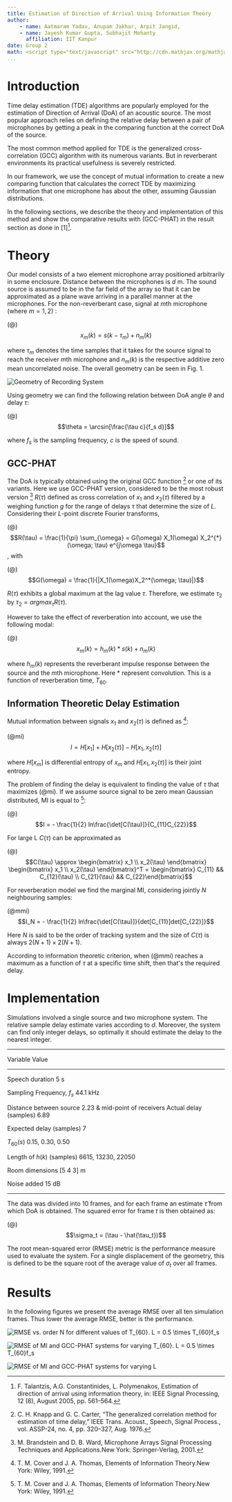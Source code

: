 ```yaml
---
title: Estimation of Direction of Arrival Using Information Theory
author:
    - name: Aatmaram Yadav, Anupam Jakhar, Arpit Jangid,
    - name: Jayesh Kumar Gupta, Subhajit Mohanty
      affiliation: IIT Kanpur
date: Group 2
math: <script type="text/javascript" src="http://cdn.mathjax.org/mathjax/latest/MathJax.js?config=TeX-AMS-MML_HTMLorMML"></script>
...
```


# Introduction

Time delay estimation (TDE) algorithms are popularly employed for the estimation of Direction of Arrival (DoA) of an acoustic source. The most popular approach relies on defining the relative delay between a pair of microphones by getting a peak in the comparing function at the correct DoA of the source.

The most common method applied for TDE is the generalized cross-correlation (GCC) algorithm with its numerous variants. But in reverberant environments its practical usefulness is severely restricted.

In our framework, we use the concept of mutual information to create a new comparing function that calculates the correct TDE by maximizing information that one microphone has about the other, assuming Gaussian distributions.

In the following sections, we describe the theory and implementation of this method and show the comparative results with (GCC-PHAT) in the result section as done in [1][^1].

# Theory

Our model consists of a two element microphone array positioned arbitrarily in some enclosure. Distance between the microphones is $d$ m. The sound source is assumed to be in the far field of the array so that it can be approximated as a plane wave arriving in a parallel manner at the microphones. For the non-reverberant case, signal at $m$th microphone (where $m = 1, 2$) :

(@) $$x_m(k) = s(k - \tau_m) + n_m(k)$$

where $\tau_m$ denotes the time samples that it takes for the source signal to reach the receiver $m$th microphone and $n_m(k)$ is the respective additive zero mean uncorrelated noise. The overall geometry can be seen in Fig. 1.

![Geometry of Recording System](./img/dir.png ) 

Using geometry we can find the following relation between DoA angle $\theta$ and delay $\tau$:

(@) $$\theta = \arcsin[\frac{\tau c}{f_s d}]$$ 

where $f_s$ is the sampling frequency, $c$ is the speed of sound.

## GCC-PHAT

The DoA is typically obtained using the original GCC function [^@knapp] or one of its variants. Here we use GCC-PHAT version, considered to be the most robust version [^@ward] $R(\tau)$ defined as cross correlation of $x_1$ and $x_2(\tau)$ filtered by a weighing function $g$ for the range of delays $\tau$ that determine the size of $L$. Considering their $L$-point discrete Fourier transforms,

(@) $$R(\tau) = \frac{1}{\pi} \sum_{\omega} = G(\omega) X_1(\omega) X_2^{*}(\omega; \tau) e^{j\omega \tau}$$, 
with

(@) $$G(\omega) = \frac{1}{|X_1(\omega)X_2^*(\omega; \tau)|}$$

$R(\tau)$ exhibits a global maximum at the lag value $\tau$. Therefore, we estimate $\tau_2$ by $\tau_2 = argmax_{\tau} R(\tau)$.

However to take the effect of reverberation into account, we use the following modal:

(@) $$x_m(k) = h_m(k) * s(k) + n_m(k)$$

where $h_m(k)$ represents the reverberant impulse response between the source and the $m$th microphone. Here $*$ represent convolution. This is a function of reverberation time, $T_{60}$.

## Information Theoretic Delay Estimation

Mutual information between signals $x_1$ and $x_2(\tau)$ is defined as [^@cover]:

(@mi) $$I = H[x_1] + H[x_2(\tau)] - H[x_1, x_2(\tau)]$$

where $H[x_m]$ is differential entropy of $x_m$ and $H[x_1, x_2(\tau)]$ is their joint entropy.

The problem of finding the delay is equivalent to finding the value of $\tau$ that maximizes (@mi). If we assume source signal to be zero mean Gaussian distributed, MI is equal to [^@cover]:

(@) $$I = - \frac{1}{2} ln\frac{\det[C(\tau)]}{C_{11}C_{22}}$$

For large L $C(\tau)$ can be approximated as

(@) $$C(\tau) \approx \begin{bmatrix} x_1 \\ x_2(\tau) \end{bmatrix} \begin{bmatrix} x_1 \\ x_2(\tau) \end{bmatrix}^T = \begin{bmatrix} C_{11} && C_{12}(\tau) \\ C_{21}(\tau) && C_{22}\end{bmatrix}$$

For reverberation model we find the marginal MI, considering jointly $N$ neighbouring samples:

(@mmi) $$I_N = - \frac{1}{2} ln\frac{\det[C(\tau)]}{det[C_{11}]det[C_{22}]}$$

Here $N$ is said to be the order of tracking system and the size of $C(\tau)$ is always $2(N+1) \times 2(N+1)$.

According to information theoretic criterion, when (@mmi) reaches a maximum as a function of $\tau$ at a specific time shift, then that's the required delay.

# Implementation

Simulations involved a single source and two microphone system. The relative sample delay estimate varies according to $d$. Moreover, the system can find only integer delays, so optimally it should estimate the delay to the nearest integer.

--------------                 ------------------------
Variable                       Value
--------------                 ------------------------
Speech duration                5 s

Sampling Frequency, $f_s$      44.1 kHz

Distance between source        2.23
& mid-point of receivers
Actual delay (samples)         6.89

Expected delay (samples)       7

$T_{60}(s)$                    0.15, 0.30, 0.50

Length of $h(k)$ (samples)     6615, 13230, 22050

Room dimensions                [5 4 3] m

Noise added                    15 dB
--------------------------     ------------------------

The data was divided into 10 frames, and for each frame an estimate $\hat{\tau}$ from which DoA is obtained. The squared error for frame $t$ is then obtained as:

(@) $$\sigma_t = (\tau - \hat{\tau_t})$$

The root mean-squared error (RMSE) metric is the performance measure used to evaluate the system. For a single displacement of the geometry, this is defined to be the square root of the average value of $\sigma_t$ over all frames. 


# Results

In the following figures we present the average RMSE over all ten simulation frames. Thus lower the average RMSE, better is the performance.

![RMSE vs. order N for different values of $T_{60}$. $L = 0.5 \times T_{60}f_s$](./img/plot1.png )

![RMSE of MI and GCC-PHAT systems for varying $T_{60}$. $L = 0.5 \times T_{60}f_s$](./img/plot2.png )

![RMSE of MI and GCC-PHAT systems for varying L](./img/plot3.png ) 

[^1]: F. Talantzis, A.G. Constantinides, L. Polymenakos, Estimation of direction of arrival using information theory, in: IEEE Signal Processing, 12 (8), August 2005, pp. 561–564.

[^@knapp]: C. H. Knapp and G. C. Carter, “The generalized correlation method for
estimation of time delay,” IEEE Trans. Acoust., Speech, Signal Process.,
vol. ASSP-24, no. 4, pp. 320–327, Aug. 1976.

[^@ward]: M. Brandstein and D. B. Ward, Microphone Arrays Signal Processing
Techniques and Applications.New York: Springer-Verlag, 2001.

[^@cover]: T. M. Cover and J. A. Thomas, Elements of Information Theory.New
York: Wiley, 1991.
    
